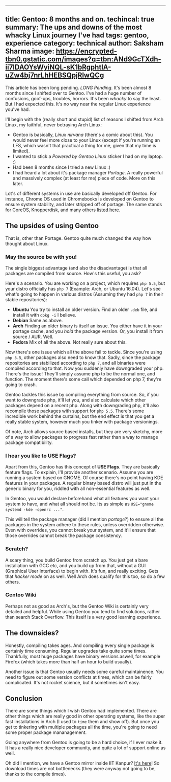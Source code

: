 -----
title: Gentoo: 8 months and on.
techincal: true
summary: The ups and downs of the most whacky Linux journey I've had
tags: gentoo, experience
category: technical
author: Saksham Sharma
image: https://encrypted-tbn0.gstatic.com/images?q=tbn:ANd9GcTXdh-ii7IDAOYsWyiNQL-sK1bRgphtlA-uZw4bj7nrLhHEBSQpjRIwQCg
-----

This article has been long pending. *LONG Pending*. It's been almost 8 months since I shifted over to Gentoo. I've had a huge number of confusions, goof-ups, troubles, horrors. It's been *whacky* to say the least. But I had expected this. It's no way near the regular Linux experience you've had.

I'll begin with the (really short and stupid) list of reasons I shifted from Arch Linux, my faithful, never betraying Arch Linux:

* Gentoo is basically, *Linux nirvana* (there's a comic about this). You would never feel more close to your Linux (except if you're running an LFS, which wasn't that practical a thing for me, given that my time is limited).
* I wanted to stick a *Powered by Gentoo Linux* sticker I had on my laptop. :)
* Had been 8 months since I tried a new Linux :)
* I had heard a lot about it's package manager *Portage*. A really powerful and massively complex (at least for me) piece of code. More on this later.

Lot's of different systems in use are basically developed off Gentoo. For instance, Chrome OS used in Chromebooks is developed on Gentoo to ensure system stability, and later stripped off of portage. The same stands for CoreOS, Knopperdisk, and many others [listed here](https://wiki.gentoo.org/wiki/Distributions_based_on_Gentoo).

## The upsides of using Gentoo
That is, other than Portage. Gentoo quite much changed the way how thought about Linux.

### May the source be with you!

The single biggest advantage (and also the disadvantage) is that all packages are compiled from source. How's this useful, you ask?

Here's a scenario. You are working on a project, which requires `php 5.5`, but your distro officially has `php 7` (Example: Arch, or Ubuntu 16.04). Let's see what's going to happen in various distros (Assuming they had `php 7` in their stable repositories):

- **Ubuntu** You try to install an older version. Find an older `.deb` file, and install it with `dpkg -i` I believe.
- **Debian** Same as above.
- **Arch** Finding an older binary is itself an issue. You either have it in your portage cache, and you *hold* the package version. Or, you install it from source / AUR. Well.
- **Fedora** Mix of all the above. Not really sure about this.

Now there's one issue which all the above fail to tackle. Since you're using `php 5.5`, other packages also need to know that. Sadly, since the package repositories are stabilized according to `php 7`, and all binaries were compiled according to that. Now you suddenly have downgraded your php. There's the issue! They'll simply assume php to be the normal one, and function. The moment there's some call which depended on php 7, they're going to crash.

Gentoo tackles this issue by compiling everything from source. So, if you want to downgrade php, it'll let you, and also calculate which other packages depend on a recent php. Along with downgrading php, it'll also recompile those packages with support for `php 5.5`. There's some incredible work behind the curtains, but the end effect is that you get a really stable system, however much you tinker with package versionings.

Of note, Arch allows source based installs, but they are very sketchy, more of a way to allow packages to progress fast rather than a way to manage package compatibility.

### I hear you like to USE Flags?

Apart from this, Gentoo has this concept of **USE Flags**. They are basically feature flags.
To explain, I'll provide another scenario. Assume you are running a system based on GNOME. Of course there's no point having KDE features in your packages. A regular binary based distro will just put in the generic binary for you, riddled with all non-essential features as well.

In Gentoo, you would declare beforehand what all features you want your system to have, and what all should not be.
Its as simple as `USE="gnome systemd -kde -openrc ..."`.

This will tell the package manager (did I mention *portage*?) to ensure all the packages in the system adhere to these rules, unless overridden otherwise. Even with overrides, you cannot break your system, and it'll ensure that those overrides cannot break the package consistency.

### Scratch?

A scary thing, you build Gentoo from scratch up. You just get a bare installation with GCC etc, and you build up from that, without a GUI (Graphical User Interface) to begin with. It's fun, and really exciting. Gets that *hacker mode* on as well. Well Arch does qualify for this too, so do a few others.

### Gentoo Wiki

Perhaps not as good as Arch's, but the Gentoo Wiki is certainly very detailed and helpful. While using Gentoo you tend to find solutions, rather than search Stack Overflow. This itself is a very good learning experience.

## The downsides?

Honestly, compiling takes ages. And compiling every single package is certainly time consuming. Regular upgrades take quite some times. Thankfully, most huge packages have binary versions aswell, for example Firefox (which takes more than half an hour to build usually).

Another issue is that Gentoo usually needs some careful maintainence. You need to figure out some version conflicts at times, which can be fairly complicated. It's not rocket science, but it sometimes isn't easy.

## Conclusion

There are some things which I wish Gentoo had implemented. There are other things which are really good in other operating systems, like the super fast installations in Arch (I used to `time` them and show off). But once you get to tinkering with multiple packages all the time, you're going to need some proper package mananagement.

Going anywhere from Gentoo is going to be a hard choice, if I ever make it. It has a really nice developer community, and quite a lot of support online as well.

Oh did I mention, we have a Gentoo mirror inside IIT Kanpur? [It's here](http://mirror.cse.iitk.ac.in/gentoo)! So download times are not bottlenecks (they were anyway not going to be, thanks to the compile times).
